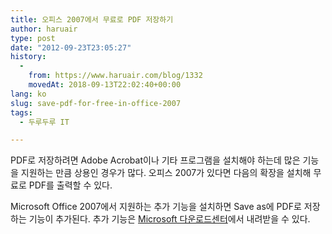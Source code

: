 ```yaml
---
title: 오피스 2007에서 무료로 PDF 저장하기
author: haruair
type: post
date: "2012-09-23T23:05:27"
history:
  - 
    from: https://www.haruair.com/blog/1332
    movedAt: 2018-09-13T22:02:40+00:00
lang: ko
slug: save-pdf-for-free-in-office-2007
tags:
  - 두루두루 IT

---
```

PDF로 저장하려면 Adobe Acrobat이나 기타 프로그램을 설치해야 하는데 많은 기능을 지원하는 만큼 상용인 경우가 많다. 오피스 2007가 있다면 다음의 확장을 설치해 무료로 PDF를 출력할 수 있다.

Microsoft Office 2007에서 지원하는 추가 기능을 설치하면 Save as에 PDF로 저장하는 기능이 추가된다. 추가 기능은 [Microsoft 다운로드센터][1]에서 내려받을 수 있다.

 [1]: http://www.microsoft.com/ko-kr/download/details.aspx?id=9943